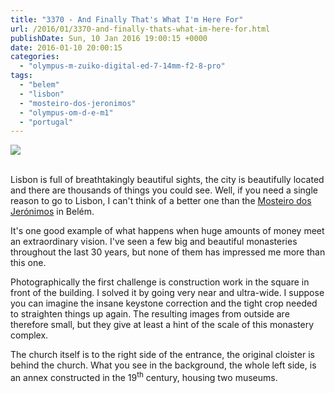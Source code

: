 ```yaml
---
title: "3370 - And Finally That's What I'm Here For"
url: /2016/01/3370-and-finally-thats-what-im-here-for.html
publishDate: Sun, 10 Jan 2016 19:00:15 +0000
date: 2016-01-10 20:00:15
categories: 
  - "olympus-m-zuiko-digital-ed-7-14mm-f2-8-pro"
tags: 
  - "belem"
  - "lisbon"
  - "mosteiro-dos-jeronimos"
  - "olympus-om-d-e-m1"
  - "portugal"
---
```

<div class="container">
<div class="center"><a target="_blank" href="https://d25zfm9zpd7gm5.cloudfront.net/1200x1200/2015/20150904_125853_lr.jpg"><img class="webfeedsFeaturedVisual" src="https://d25zfm9zpd7gm5.cloudfront.net/0600x0600/2015/20150904_125853_lr.jpg" /></a></div>
</div>
<br />

Lisbon is full of breathtakingly beautiful sights, the city is beautifully located and there are thousands of things you could see. Well, if you need a single reason to go to Lisbon, I can't think of a better one than the <a href="https://en.wikipedia.org/wiki/Jer%C3%B3nimos_Monastery" target="_blank">Mosteiro dos Jerónimos</a> in Belém.

<a target="_blank" href="https://d25zfm9zpd7gm5.cloudfront.net/1200x1200/2015/20150904_125341_lr.jpg"><img style="margin: 0pt 10px 0pt 0px; float: left;" src="https://d25zfm9zpd7gm5.cloudfront.net/0150x0150/2015/20150904_125341_lr.jpg" alt="" border="0" /></a> It's one good example of what happens when huge amounts of money meet an extraordinary vision. I've seen a few big and beautiful monasteries throughout the last 30 years, but none of them has impressed me more than this one.

<a target="_blank" href="https://d25zfm9zpd7gm5.cloudfront.net/1200x1200/2015/20150904_125229_lr.jpg"><img style="margin: 0pt 0px 0pt 10px; float: right;" src="https://d25zfm9zpd7gm5.cloudfront.net/0150x0150/2015/20150904_125229_lr.jpg" alt="" border="0" /></a> Photographically the first challenge is construction work in the square in front of the building. I solved it by going very near and ultra-wide. I suppose you can imagine the insane keystone correction and the tight crop needed to straighten things up again. The resulting images from outside are therefore small, but they give at least a hint of the scale of this monastery complex.

The church itself is to the right side of the entrance, the original cloister is behind the church. What you see in the background, the whole left side, is an annex constructed in the 19<sup>th</sup> century, housing two museums.

